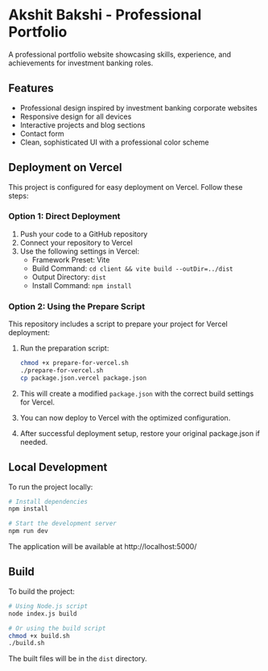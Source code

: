 # Akshit Bakshi - Professional Portfolio

A professional portfolio website showcasing skills, experience, and achievements for investment banking roles.

## Features

- Professional design inspired by investment banking corporate websites
- Responsive design for all devices
- Interactive projects and blog sections
- Contact form 
- Clean, sophisticated UI with a professional color scheme

## Deployment on Vercel

This project is configured for easy deployment on Vercel. Follow these steps:

### Option 1: Direct Deployment

1. Push your code to a GitHub repository
2. Connect your repository to Vercel
3. Use the following settings in Vercel:
   - Framework Preset: Vite
   - Build Command: `cd client && vite build --outDir=../dist`
   - Output Directory: `dist`
   - Install Command: `npm install`

### Option 2: Using the Prepare Script

This repository includes a script to prepare your project for Vercel deployment:

1. Run the preparation script:
   ```bash
   chmod +x prepare-for-vercel.sh
   ./prepare-for-vercel.sh
   cp package.json.vercel package.json
   ```

2. This will create a modified `package.json` with the correct build settings for Vercel.

3. You can now deploy to Vercel with the optimized configuration.

4. After successful deployment setup, restore your original package.json if needed.

## Local Development

To run the project locally:

```bash
# Install dependencies
npm install

# Start the development server
npm run dev
```

The application will be available at http://localhost:5000/

## Build

To build the project:

```bash
# Using Node.js script
node index.js build

# Or using the build script
chmod +x build.sh
./build.sh
```

The built files will be in the `dist` directory.